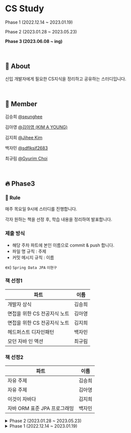 # CS Study
Phase 1 (2022.12.14 ~ 2023.01.19)
 

Phase 2 (2023.01.28 ~ 2023.05.23)


**Phase 3 (2023.06.08 ~ ing)**


&nbsp; 

## :blue_book: About

신입 개발자에게 필요한 CS지식을 정리하고 공유하는 스터디입니다.

&nbsp; 

## :mage: Member
김승희 [@seunghee](https://github.com/seunghee114)

김아영 [@김아영 (KIM A YOUNG)](https://github.com/joen00)

김지희 [@Jihee Kim](https://github.com/4priltwntsx)

백자민 [@sdflksjf2683](https://github.com/sdflksjf2683)

최규림 [@Gyurim Choi](https://github.com/choi1087)

&nbsp;

## 🔥 Phase3
### :scroll: Rule

매주 목요일 9시에 스터디를 진행합니다.

각자 원하는 책을 선정 후, 학습 내용을 정리하여 발표합니다.

 ### 제출 방식
 - 해당 주차 파트에 본인 이름으로 commit & push 합니다.
 - 파일 명 규칙 : 주제
 - 커밋 메시지 규칙 : 이름

 ex) `Spring Data JPA`  `이현구`
 
 ### 책 선정1
 |파트|이름|
|------|------|
|개발자 상식|김승희|
|면접을 위한 CS 전공지식 노트|김아영|
|면접을 위한 CS 전공지식 노트	|김지희|
|헤드퍼스트 디자인패턴|백자민|
|모던 자바 인 액션|최규림|

 ### 책 선정2
 |파트|이름|
|------|------|
|자유 주제|김승희|
|자유 주제|김아영|
|이것이 자바다|김지희|
|자바 ORM 표준 JPA 프로그래밍|백자민|

 
 
<details>
<summary>
 Phase 2 (2023.01.28 ~ 2023.05.23)
</summary>


## 🔥 Phase2
### :scroll: Rule

매주 목요일 9시에 스터디를 진행합니다.

각자 원하는 주제를 선택해서 학습 후 내용을 정리하여 발표합니다.

 ### 제출 방식
 - 해당 주차 파트에 본인 이름으로 commit & push 합니다.
 - 파일 명 규칙 : 주제
 - 커밋 메시지 규칙 : 이름

 ex) `Spring Data JPA`  `이현구`

&nbsp; 

### 1주차 (02.05)
|파트|이름|
|------|------|
|[Java](https://github.com/Leeh9/myeonbu-CS/blob/main/Phase2/Java.md)|김승희|
|[Redis](https://github.com/Leeh9/myeonbu-CS/blob/main/Phase2/Redis.md)|백자민|
|[Spring](https://github.com/Leeh9/myeonbu-CS/blob/main/Phase2/Spring.md)|이현구|
|[Docker](https://github.com/Leeh9/myeonbu-CS/blob/main/Phase2/Docker1.md)|최규림|

### 2주차 (02.19)
|파트|이름|
|------|------|
|[MSA](https://github.com/Leeh9/myeonbu-CS/blob/main/Phase2/MSA.md)|김승희|
|[Https](https://github.com/Leeh9/myeonbu-CS/blob/main/Phase2/HTTPS.md)|백자민|
|[BlockChain](https://github.com/Leeh9/myeonbu-CS/blob/main/Phase2/BlockChain.md)|이현구|
|[Jenkins](https://github.com/Leeh9/myeonbu-CS/blob/main/Phase2/Jenkins.md)|최규림|

### 3주차 (02.26)
|파트|이름|
|------|------|
|[Hadoop](https://github.com/Leeh9/myeonbu-CS/blob/main/Phase2/Hadoop.md)|김승희|
|[BigData](https://github.com/Leeh9/myeonbu-CS/blob/main/Phase2/BigData.md)|백자민|
|[개발상식](https://github.com/Leeh9/myeonbu-CS/blob/main/Phase2/개발상식.md)|이현구|
|[API G/W](https://github.com/Leeh9/myeonbu-CS/blob/main/Phase2/API%20GATEWAY.md)|최규림|

### 4주차 (03.05)
|파트|이름|
|------|------|
|[TDD](https://github.com/Leeh9/myeonbu-CS/blob/main/Phase2/TDD.md)|김승희|
|[RDS](https://github.com/Leeh9/myeonbu-CS/blob/main/Phase2/rds.md)|백자민|
|[WEB3.0](https://github.com/Leeh9/myeonbu-CS/blob/main/Phase2/Web3.0.md)|이현구|
|[Logging](https://github.com/Leeh9/myeonbu-CS/blob/main/Phase2/logging.md)|최규림|


### 5주차 (03.12)
|파트|이름|
|------|------|
|[멀티프로세스와 멀티스레드](https://github.com/Leeh9/myeonbu-CS/blob/main/Phase2/멀티프로세스와멀티스레드.md)|김승희|
|[Interrupt](https://github.com/Leeh9/myeonbu-CS/blob/main/Phase2/Interrupt.md)|백자민|
|[Spring Security](https://github.com/Leeh9/myeonbu-CS/blob/main/Phase2/SpringSecurity.md)|이현구|
|[Spring Cloud](https://github.com/Leeh9/myeonbu-CS/blob/main/Phase2/Spring%20Cloud.md)|최규림|


### 6주차 (03.19)
|파트|이름|
|------|------|
|[Deadlock](https://github.com/Leeh9/myeonbu-CS/blob/main/Phase2/Deadlock1.md)|김승희|
|[Batch](https://github.com/Leeh9/myeonbu-CS/blob/main/Phase2/Batch.md)|백자민|
|[DNS](https://github.com/Leeh9/myeonbu-CS/blob/main/Phase2/DNS.md)|이현구|
|[Gradle](https://github.com/Leeh9/myeonbu-CS/blob/main/Phase2/Gradle.md)|최규림|


### 7주차 (03.26)
학습 내용 회고 및 기술 면접 대비


### 8주차 (04.12)
|파트|이름|
|------|------|
|[Mutex&Semaphore](https://github.com/myeonbu-CS-Study/myeonbu-CS/blob/main/Phase2/Mutex%26Semaphore.md)|김승희|
|[Kubernetes](https://github.com/myeonbu-CS-Study/myeonbu-CS/blob/main/Phase2/Kubernetes.md)|백자민|
|[SSE](https://github.com/myeonbu-CS-Study/myeonbu-CS/blob/main/Phase2/SSE.md)|이현구|
|[Fintech](https://github.com/myeonbu-CS-Study/myeonbu-CS/blob/main/Phase2/Fintech.md)|최규림|

### 9주차 (04.16)
|파트|이름|
|------|------|
|[Restful API](https://github.com/myeonbu-CS-Study/myeonbu-CS/blob/main/Phase2/Rest%26Java8-9.md)|김승희|
|[Querydsl](https://github.com/myeonbu-CS-Study/myeonbu-CS/blob/main/Phase2/Querydsl.md)|백자민|
|[Message Queue](https://github.com/myeonbu-CS-Study/myeonbu-CS/blob/main/Phase2/Message%20Queue.md)|이현구|
|[Spring AOP](https://github.com/myeonbu-CS-Study/myeonbu-CS/blob/main/Phase2/Spring%20AOP.md)|최규림|

### 10주차 (04.23)
|파트|이름|
|------|------|
|[Java8 & Java9](https://github.com/myeonbu-CS-Study/myeonbu-CS/blob/main/Phase2/Rest%26Java8-9.md)|김승희|
|[Trie](https://github.com/myeonbu-CS-Study/myeonbu-CS/blob/main/Phase2/Trie.md)|백자민|
|[NoSQL](https://github.com/myeonbu-CS-Study/myeonbu-CS/blob/main/Phase2/NoSQL.md)|이현구|
|[JWT](https://github.com/myeonbu-CS-Study/myeonbu-CS/blob/main/Phase2/JWT.md)|최규림|

### 11주차 (04.30)
|파트|이름|
|------|------|
|[OAuth 2.0](https://github.com/myeonbu-CS-Study/myeonbu-CS/blob/main/Phase2/OAuth2.md)|김승희|
|[JVM](https://github.com/myeonbu-CS-Study/myeonbu-CS/blob/main/Phase2/jvm.md)|백자민|
|[WebClient](https://github.com/myeonbu-CS-Study/myeonbu-CS/blob/main/Phase2/WebClient.md)|이현구|
|[Devops](https://github.com/myeonbu-CS-Study/myeonbu-CS/blob/main/Phase2/Devops.md)|최규림|

### 12주차 (05.07)
|파트|이름|
|------|------|
|[프로젝트 관련 면접 질문](https://github.com/myeonbu-CS-Study/myeonbu-CS/blob/main/Phase2/%ED%94%84%EB%A1%9C%EC%A0%9D%ED%8A%B8_%EA%B4%80%EB%A0%A8_%EB%A9%B4%EC%A0%91%EC%A7%88%EB%AC%B8.md)|김승희|
|[GarbageCollection](https://github.com/myeonbu-CS-Study/myeonbu-CS/blob/main/Phase2/GarbageCollection.md)|백자민|
|[Spring Webflux](https://github.com/myeonbu-CS-Study/myeonbu-CS/blob/main/Phase2/Webflux.md)|이현구|
|[Sort Algorithm](https://github.com/myeonbu-CS-Study/myeonbu-CS/blob/main/Phase2/Sort_Algorithm.md)|최규림|

### 13주차 (05.14)
기술 면접 회고 및 관련 내용 정리

### 14주차 (05.21)
|파트|이름|
|------|------|
|[JavaDoc](https://github.com/myeonbu-CS-Study/myeonbu-CS/blob/main/Phase2/Javadoc.md)|김승희|
|[FastAPI](https://github.com/myeonbu-CS-Study/myeonbu-CS/blob/main/Phase2/FastAPI.md)|백자민|
|[프로젝트 방법론](https://github.com/myeonbu-CS-Study/myeonbu-CS/blob/main/Phase2/%ED%94%84%EB%A1%9C%EC%A0%9D%ED%8A%B8%20%EB%B0%A9%EB%B2%95%EB%A1%A0.md)|이현구|
|[Database  Index]()|최규림|

### 15주차 (05.28)
2분기 스터디 내용 총정리 및 발표
</details>

<details>
<summary>
 Phase 1 (2022.12.14 ~ 2023.01.19)
</summary>

## :scroll: Rule

매주 목요일 9시에 스터디를 진행합니다.

각자 맡은 파트를 학습 후 내용을 정리하여 발표합니다.

 ### 제출 방식
 - 해당 주차 파트에 본인 이름으로 commit & push 합니다.
 - 파일 명 규칙 : [과목] 섹션 
 - 커밋 메시지 규칙 : [과목] 이름
 - 과목 명 : `디자인 패턴(Design pattern)`, `네트워크(Network)`, `운영체제(OS)`, `데이터베이스(DB)`, `자료구조(Data Structure)` 

 ex) `[Network] SECTION 2.3 네트워크 기기.md`  `[Network] 이현구`

&nbsp; 

 ## :book: References
주홍철. 『면접을 위한 CS 전공지식 노트』. 길벗, 2022.

&nbsp;

---

### 1주차 (12.14~12.22)
### Network
|파트|이름|
|------|------|
|2.1 네트워크의 기초|백자민|
|2.2 TCP&IP 4계층 모델|김승희|
|2.3 네트워크 기기 ~ 2.4 IP 주소|이현구|
|2.5 HTTP|최규림|

### 2주차 (12.22~12.29)
### OS
|파트|이름|
|------|------|
|3.1 운영체제와 컴퓨터|이현구|
|3.2 ERD와 정규화 과정|김승희|
|3.3 프로세스와 스레드 ~3.3.4|최규림|
|3.3.5 ~ 3.4 스케줄링 알고리즘|백자민|

### 3주차 (12.29~23.01.07)
### DB
|파트|이름|
|------|------|
|4.1 데이터베이스의 기본|백자민|
|4.2 ERD와 정규화 과정|최규림|
|4.3 트랜잭션과 무결성 ~ 4.4 데이터베이스의 종류|김승희|
|4.5 인덱스 ~ 4.7 조인의 원리|이현구|

### 4주차 (01.07~.01.12)
### Data Structure
|파트|이름|
|------|------|
|5.1 복잡도 ~ 5.2.2|김승희|
|5.2.3 선형 자료 구조 ~ 5.2.5|이현구|
|5.3.1 비선형 자료 구조 ~ 5.3.3|백자민|
|5.3.4 비선형 자료 구조 ~ 5.3.7|최규림|

### 5주차 (01.12~.01.19)
### Design Pattern
|파트|이름|
|------|------|
|1.1.1 싱글톤 패턴 ~ 1.1.3|이현구|
|1.1.4 옵저버 패턴 ~ 1.1.6|최규림|
|1.1.7 노출모듈 패턴 ~ 1.1.10|백자민|
|1.2 프로그래밍 패러다임|김승희|
</details>
